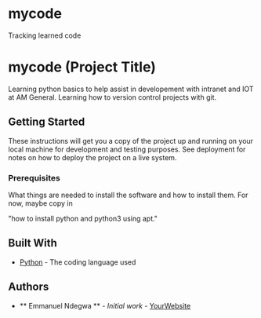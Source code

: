 # mycode
Tracking learned code
# mycode (Project Title)

Learning python basics to help assist in developement with intranet and IOT at AM General.
Learning how to version control projects with git. 
## Getting Started

These instructions will get you a copy of the project up and running on your local machine
for development and testing purposes. See deployment for notes on how to deploy the project
on a live system.


### Prerequisites

What things are needed to install the software and how to install them. For now, maybe copy in

"how to install python and python3 using apt."

## Built With

* [Python](https://www.python.org/) - The coding language used

## Authors

* ** Emmanuel Ndegwa ** - *Initial work* - [YourWebsite](https://example.com/)
